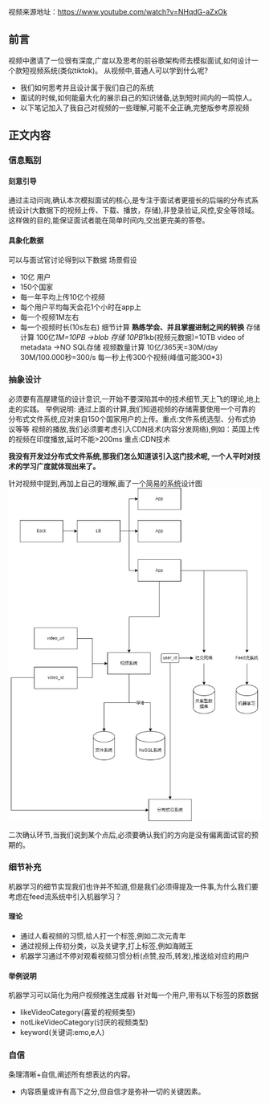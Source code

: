 视频来源地址：https://www.youtube.com/watch?v=NHqdG-aZxOk
## 前言
视频中邀请了一位很有深度,广度以及思考的前谷歌架构师去模拟面试,如何设计一个款短视频系统(类似tiktok)。
从视频中,普通人可以学到什么呢? 
- 我们如何思考并且设计属于我们自己的系统
- 面试的时候,如何能最大化的展示自己的知识储备,达到短时间内的一鸣惊人。
- 以下笔记加入了我自己对视频的一些理解,可能不全正确,完整版参考原视频

## 正文内容
### 信息甄别

#### 刻意引导
通过主动问询,确认本次模拟面试的核心,是专注于面试者更擅长的后端的分布式系统设计(大数据下的视频上传、下载、播放，存储),非登录验证,风控,安全等领域。
这样做的目的,能保证面试者能在简单时间内,交出更完美的答卷。

#### 具象化数据
可以与面试官讨论得到以下数据
场景假设
- 10亿 用户
- 150个国家
- 每一年平均上传10亿个视频
- 每个用户平均每天会花1个小时在app上
- 每一个视频1M左右
- 每一个视频时长(10s左右)
细节计算
**熟练学会、并且掌握进制之间的转换**
存储计算
100亿*1M=10PB  ->blob 存储
10PB*1kb(视频元数据)=10TB video of metadata ->NO SQL存储
视频数量计算
10亿/365天=30M/day
30M/100.000秒=300/s 每一秒上传300个视频(峰值可能300*3)

### 抽象设计
必须要有高屋建瓴的设计意识,一开始不要深陷其中的技术细节,天上飞的理论,地上走的实践。
举例说明:
通过上面的计算,我们知道视频的存储需要使用一个可靠的分布式文件系统,应对来自150个国家用户的上传。重点:文件系统选型、分布式协议等等
视频的播放,我们必须要考虑引入CDN技术(内容分发网络),例如：英国上传的视频在印度播放,延时不能>200ms 重点:CDN技术

**我没有开发过分布式文件系统,那我们怎么知道该引入这门技术呢, 一个人平时对技术的学习广度就体现出来了。**

针对视频中提到,再加上自己的理解,画了一个简易的系统设计图
![assets](assets/tiktok.png)

二次确认环节,当我们说到某个点后,必须要确认我们的方向是没有偏离面试官的预期的。

### 细节补充
机器学习的细节实现我们也许并不知道,但是我们必须得提及一件事,为什么我们要考虑在feed流系统中引入机器学习？
#### 理论
- 通过人看视频的习惯,给人打一个标签,例如二次元青年
- 通过视频上传初分类，以及关键字,打上标签,例如海贼王
- 机器学习通过不停对观看视频习惯分析(点赞,投币,转发),推送给对应的用户
#### 举例说明
机器学习可以简化为用户视频推送生成器
针对每一个用户,带有以下标签的原数据
- likeVideoCategory(喜爱的视频类型)
- notLikeVideoCategory(讨厌的视频类型)
- keyword(关键词:emo,e人)


### 自信
条理清晰+自信,阐述所有想表达的内容。
- 内容质量或许有高下之分,但自信才是弥补一切的关键因素。















  





